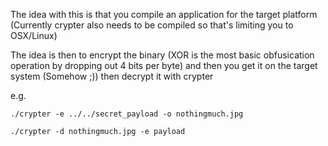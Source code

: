 The idea with this is that you compile an application for the target platform (Currently crypter also needs to be compiled so that's limiting you to OSX/Linux)

The idea is then to encrypt the binary (XOR is the most basic obfusication operation by dropping out 4 bits per byte) and then you get it on the target system (Somehow ;)) then decrypt it with crypter

e.g.
```
./crypter -e ../../secret_payload -o nothingmuch.jpg
```

```
./crypter -d nothingmuch.jpg -e payload
```
